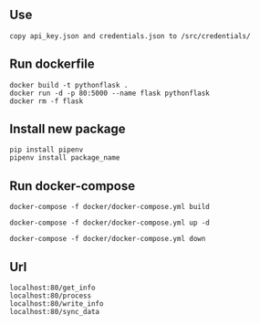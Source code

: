 ## Use

```
copy api_key.json and credentials.json to /src/credentials/
```

## Run dockerfile

```
docker build -t pythonflask .
docker run -d -p 80:5000 --name flask pythonflask
docker rm -f flask
```

## Install new package

```
pip install pipenv
pipenv install package_name
```


## Run docker-compose

```
docker-compose -f docker/docker-compose.yml build

docker-compose -f docker/docker-compose.yml up -d

docker-compose -f docker/docker-compose.yml down

```

## Url

```
localhost:80/get_info
localhost:80/process
localhost:80/write_info
localhost:80/sync_data
```
